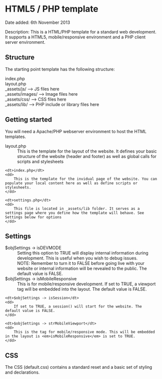 <h1>HTML5 / PHP template</h1>

<p>Date added: 6th November 2013</p>
<p>Description: This is a HTML/PHP template for a standard web development. It supports a HTML5, mobile/responsive environment and a PHP client server environment.</p>

<h2>Structure</h2>
<p>
	The starting point template has the following structure:</p>
<p>
	index.php<br/>
	layout.php<br/>
	_assets/js/ --> JS files here<br/>
	_assets/images/ --> Image files here<br/>
	_assets/css/ --> CSS files here<br/>	
	_assets/lib/ --> PHP include or library files here<br/>
</p>

<h2>Getting started</h2>
<p>You will need a Apache/PHP webserver environment to host the HTML templates.</p>
<dl>
	<dt>layout.php</dt>
	<dd>
		This is the template for the layout of the website. It defines your basic structure of the website (header and footer) as well as global calls for scripts and stylesheets
	</dd>

	<dt>index.php</dt>
	<dd>
		This is the template for the invidual page of the website. You can populate your local content here as well as define scripts or stylesheets.
	</dd>

	<dt>settings.php</dt>
	<dd>
		This file is located in _assets/lib folder. It serves as a settings page where you define how the template will behave. See Settings below for options
	</dd>
</dl>


<h2>Settings</h2>
<dl>
	<dt>$objSettings -> isDEVMODE</dt>
	<dd>
		Setting this option to TRUE will display internal information during development. This is useful when you wish to debug issues.<br/>
		NOTE: Remember to turn it to FALSE before going live with your website or internal information will be revealed to the public. The default value is FALSE.
	</dd>
	<dt>$objSettings -> isMobileResponsive</dt>
	<dd>
		This is for mobile/responsive development. If set to TRUE, a viewport tag will be embedded into the layout. The default value is FALSE.
	</dd>
	
	<dt>$objSettings -> isSession</dt>
	<dd>
		If set to TRUE, a session() will start for the website. The default value is FALSE.
	</dd>
	
	<dt>$objSettings -> strMobileViewport</dt>
	<dd>
		This is the tag for mobile/responsive mode. This will be embedded in the layout is <em>isMobileResponsive</em> is set to TRUE.
	</dd>
</dl>	

<h2>CSS</h2>
<p>The CSS (default.css) contains a standard reset and a basic set of styling and declarations.</p>